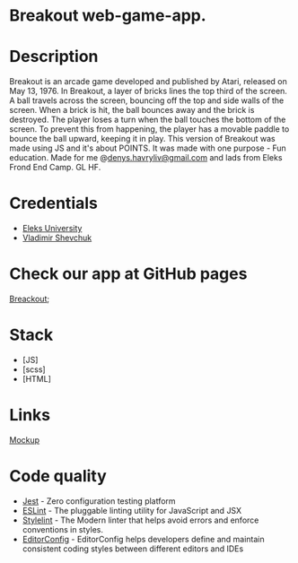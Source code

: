 # Breakout web-game-app.

# Description
Breakout is an arcade game developed and published by Atari, released on May 13, 1976. In Breakout, a layer of bricks lines the top third of the screen. A ball travels across the screen, bouncing off the top and side walls of the screen. When a brick is hit, the ball bounces away and the brick is destroyed. The player loses a turn when the ball touches the bottom of the screen. To prevent this from happening, the player has a movable paddle to bounce the ball upward, keeping it in play. This version of Breakout was made using JS and it's about POINTS. It was made with one purpose - Fun education. Made for me @denys.havryliv@gmail.com and lads from Eleks Frond End Camp. GL HF.

# Credentials
* [Eleks University](https://www.facebook.com/eleksuniversity/ "Eleks")
* [Vladimir Shevchuk](https://github.com/dosandk/ "JS teacher/advicer")

# Check our app at GitHub pages
[Breackout](https://bivi325.github.io/Breakout/dist/);

# Stack
* [JS]
* [scss]
* [HTML]

# Links

[Mockup](https://wireframepro.mockflow.com/view/M52313b1f84d8fe5b2886c60fbbdcd94c1539600241686)


# Code quality

* [Jest](https://jestjs.io) - Zero configuration testing platform
* [ESLint](https://eslint.org/) - The pluggable linting utility for JavaScript and JSX
* [Stylelint](https://stylelint.io/) - The Modern linter that helps avoid errors and enforce conventions in styles.
* [EditorConfig](https://editorconfig.org/) - EditorConfig helps developers define and maintain consistent coding styles between different editors and IDEs
